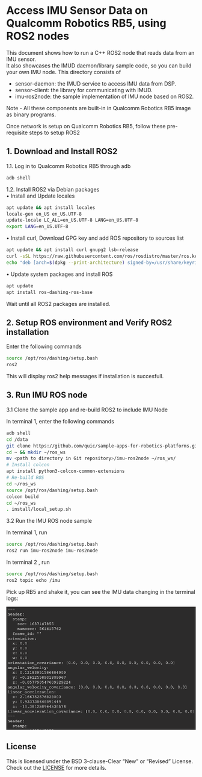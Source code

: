 # Access IMU Sensor Data on Qualcomm Robotics RB5, using ROS2 nodes 

This document shows how to run a C++ ROS2 node that reads data from an IMU sensor.                                                                     
It also showcases the IMUD daemon/library sample code, so you can build your own IMU node.
This directory consists of 
- sensor-daemon: the IMUD service to access IMU data from DSP.
- sensor-client: the library for communicating with IMUD.
- imu-ros2node: the sample implementation of IMU node based on ROS2.

Note - All these components are built-in in Qualcomm Robotics RB5 image as binary programs.

Once network is setup on Qualcomm Robotics RB5, follow these pre-requisite steps to setup ROS2

## 1.	Download and Install ROS2 
1.1.	Log in to Qualcomm Robotics RB5 through adb
```bash
adb shell
```

1.2.	Install ROS2 via Debian packages                                                                                         
•	Install and Update locales
```bash
apt update && apt install locales
locale-gen en_US en_US.UTF-8
update-locale LC_ALL=en_US.UTF-8 LANG=en_US.UTF-8
export LANG=en_US.UTF-8
```
•	Install curl, Download GPG key and add ROS repository to sources list
```bash
apt update && apt install curl gnupg2 lsb-release
curl -sSL https://raw.githubusercontent.com/ros/rosdistro/master/ros.key  -o /usr/share/keyrings/ros-archive-keyring.gpg
echo "deb [arch=$(dpkg --print-architecture) signed-by=/usr/share/keyrings/ros-archive-keyring.gpg] http://packages.ros.org/ros2/ubuntu $(lsb_release -cs) main" | tee /etc/apt/sources.list.d/ros2.list > /dev/null
```
•	Update system packages and install ROS
```bash
apt update
apt install ros-dashing-ros-base
```
Wait until all ROS2 packages are installed.




## 2. Setup ROS environment and Verify ROS2 installation
Enter the following commands
```bash
source /opt/ros/dashing/setup.bash
ros2
```
This will display ros2 help messages if installation is succesfull.

## 3.	Run IMU ROS node
3.1 Clone the sample app and re-build ROS2 to include IMU Node

In terminal 1, enter the following commands 
```bash
adb shell
cd /data
git clone https://github.com/quic/sample-apps-for-robotics-platforms.git
cd ~ && mkdir ~/ros_ws
mv <path to directory in Git repository>/imu-ros2node ~/ros_ws/
# Install colcon
apt install python3-colcon-common-extensions
# Re-build ROS 
cd ~/ros_ws
source /opt/ros/dashing/setup.bash
colcon build
cd ~/ros_ws
. install/local_setup.sh
```
3.2 Run the IMU ROS node sample 
    
In terminal 1, run
```bash
source /opt/ros/dashing/setup.bash
ros2 run imu-ros2node imu-ros2node
```
In terminal 2 , run
```bash
source /opt/ros/dashing/setup.bash  
ros2 topic echo /imu
```

Pick up RB5 and shake it, you can see the IMU data changing in the terminal logs:

![imu-data](image/imu-data.png)

## License
This is licensed under the BSD 3-clause-Clear “New” or “Revised” License. Check out the [LICENSE](LICENSE) for more details.



